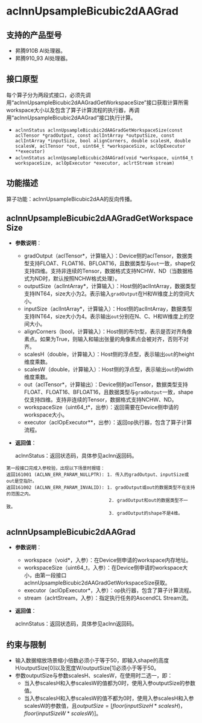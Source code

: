# aclnnUpsampleBicubic2dAAGrad

## 支持的产品型号

- 昇腾910B AI处理器。
- 昇腾910_93 AI处理器。

## 接口原型

每个算子分为两段式接口，必须先调用“aclnnUpsampleBicubic2dAAGradGetWorkspaceSize”接口获取计算所需workspace大小以及包含了算子计算流程的执行器，再调用“aclnnUpsampleBicubic2dAAGrad”接口执行计算。

- `aclnnStatus aclnnUpsampleBicubic2dAAGradGetWorkspaceSize(const aclTensor *gradOutput, const aclIntArray *outputSize, const aclIntArray *inputSize, bool alignCorners, double scalesH, double scalesW, aclTensor *out, uint64_t *workspaceSize, aclOpExecutor **executor)`
- `aclnnStatus aclnnUpsampleBicubic2dAAGrad(void *workspace, uint64_t workspaceSize, aclOpExecutor *executor, aclrtStream stream)`

## 功能描述

算子功能：aclnnUpsampleBicubic2dAA的反向传播。

## aclnnUpsampleBicubic2dAAGradGetWorkspaceSize

- **参数说明**：

  - gradOutput（aclTensor*，计算输入）：Device侧的aclTensor，数据类型支持FLOAT、FLOAT16、BFLOAT16，且数据类型与`out`一致，shape仅支持四维。支持非连续的Tensor，数据格式支持NCHW、ND（当数据格式为ND时，默认按照NCHW格式处理）。
  - outputSize（aclIntArray*，计算输入）：Host侧的aclIntArray，数据类型支持INT64，size大小为2。表示输入`gradOutput`在H和W维度上的空间大小。
  - inputSize（aclIntArray*，计算输入）：Host侧的aclIntArray，数据类型支持INT64，size大小为4。表示输出`out`分别在N、C、H和W维度上的空间大小。
  - alignCorners（bool，计算输入）：Host侧的布尔型，表示是否对齐角像素点。如果为True，则输入和输出张量的角像素点会被对齐，否则不对齐。
  - scalesH（double，计算输入）：Host侧的浮点型，表示输出`out`的height维度乘数。
  - scalesW（double，计算输入）：Host侧的浮点型，表示输出`out`的width维度乘数。
  - out（aclTensor*，计算输出）：Device侧的aclTensor，数据类型支持FLOAT、FLOAT16、BFLOAT16，且数据类型与`gradOutput`一致，shape仅支持四维。支持非连续的Tensor，数据格式支持NCHW、ND。
  - workspaceSize（uint64_t\*，出参）：返回需要在Device侧申请的workspace大小。
  - executor（aclOpExecutor\**，出参）：返回op执行器，包含了算子计算流程。

- **返回值**：

  aclnnStatus：返回状态码，具体参见aclnn返回码。

```
第一段接口完成入参校验，出现以下场景时报错：
返回161001 (ACLNN_ERR_PARAM_NULLPTR): 1. 传入的gradOutput、inputSize或out是空指针。
返回161002 (ACLNN_ERR_PARAM_INVALID): 1. gradOutput或out的数据类型不在支持的范围之内。
                                      2. gradOutput和out的数据类型不一致。
                                      3. gradOutput的shape不是4维。
```

## aclnnUpsampleBicubic2dAAGrad

- **参数说明**：

  - workspace（void\*，入参）：在Device侧申请的workspace内存地址。
  - workspaceSize（uint64\_t，入参）：在Device侧申请的workspace大小，由第一段接口aclnnUpsampleBicubic2dAAGradGetWorkspaceSize获取。
  - executor（aclOpExecutor\*，入参）：op执行器，包含了算子计算流程。
  - stream（aclrtStream，入参）：指定执行任务的AscendCL Stream流。

- **返回值**：

  aclnnStatus：返回状态码，具体参见aclnn返回码。

## 约束与限制

- 输入数据缩放场景缩小倍数必须小于等于50，即输入shape的高度H/outputSize[0]以及宽度W/outputSize[1]必须小于等于50。
- 参数outputSize与参数scalesH、scalesW，在使用时二选一，即：
  - 当入参scalesH和入参scalesW的值都为0时，使用入参outputSize的参数值。
  - 当入参scalesH和入参scalesW的值不都为0时，使用入参scalesH和入参scalesW的参数值，且$outputSize=[floor(inputSizeH*scalesH)，floor(inputSizeW*scalesW)]$。
